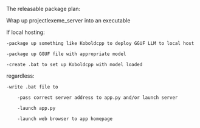 The releasable package plan:

Wrap up projectlexeme_server into an executable

If local hosting: 

 	-package up something like Koboldcpp to deploy GGUF LLM to local host
	
 	-package up GGUF file with appropriate model
	
 	-create .bat to set up Koboldcpp with model loaded

regardless:

 	-write .bat file to 
	
  		-pass correct server address to app.py and/or launch server
		
  		-launch app.py
		
  		-launch web browser to app homepage
